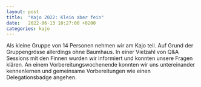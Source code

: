```yaml
---
layout: post
title:  "Kajo 2022: Klein aber fein"
date:   2022-06-13 10:27:00 +0200
categories: kajo
---
```

Als kleine Gruppe von 14 Personen nehmen wir am Kajo teil. Auf Grund der Gruppengrösse allerdings ohne Baumhaus. In einer Vielzahl von Q&A Sessions mit den Finnen wurden wir informiert und konnten unsere Fragen klären. An einem Vorbereitungswochenende konnten wir uns untereinander kennenlernen und gemeinsame Vorbereitungen wie einen Delegationsbadge angehen.